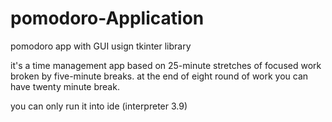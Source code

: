 # pomodoro-Application
pomodoro app with GUI usign tkinter library

it's a time management app based on 25-minute stretches of focused work broken by five-minute breaks.
at the end of eight round of work you can have twenty minute break.

you can only run it into ide (interpreter 3.9)
